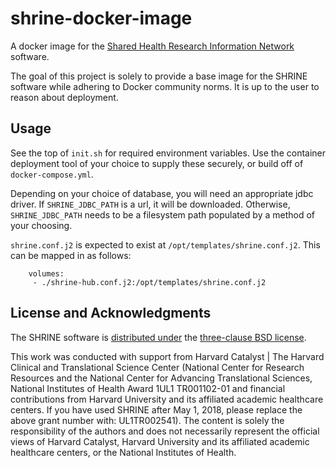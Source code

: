# shrine-docker-image

A docker image for the [Shared Health Research Information Network](https://open.catalyst.harvard.edu/wiki/display/SHRINE/Welcome) software.

The goal of this project is solely to provide a base image for the SHRINE software while adhering to Docker community norms.  It is up to the user to reason about deployment.

## Usage

See the top of `init.sh` for required environment variables.  Use the container deployment tool of your choice to supply these securely, or build off of `docker-compose.yml`.

Depending on your choice of database, you will need an appropriate jdbc driver.  If `SHRINE_JDBC_PATH` is a url, it will be downloaded.  Otherwise, `SHRINE_JDBC_PATH` needs to be a filesystem path populated by a method of your choosing.

`shrine.conf.j2` is expected to exist at `/opt/templates/shrine.conf.j2`.  This can be mapped in as follows:

```
    volumes:
     - ./shrine-hub.conf.j2:/opt/templates/shrine.conf.j2
```

## License and Acknowledgments

The SHRINE software is [distributed under](https://open.catalyst.harvard.edu/wiki/display/SHRINE/Software+Downloads) the [three-clause BSD license](https://opensource.org/licenses/BSD-3-Clause).

This work was conducted with support from Harvard Catalyst | The Harvard Clinical and Translational Science Center (National Center for Research Resources and the National Center for Advancing Translational Sciences, National Institutes of Health Award 1UL1 TR001102-01 and financial contributions from Harvard University and its affiliated academic healthcare centers. If you have used SHRINE after May 1, 2018, please replace the above grant number with: UL1TR002541). The content is solely the responsibility of the authors and does not necessarily represent the official views of Harvard Catalyst, Harvard University and its affiliated academic healthcare centers, or the National Institutes of Health.
